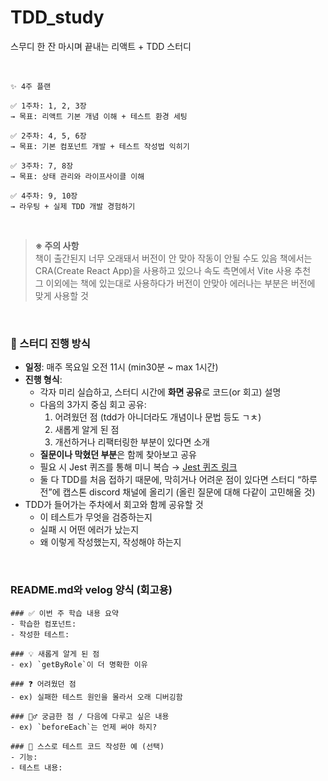 # TDD_study
스무디 한 잔 마시며 끝내는 리액트 + TDD 스터디

<br />

```
✨ 4주 플랜

✅ 1주차: 1, 2, 3장
→ 목표: 리액트 기본 개념 이해 + 테스트 환경 세팅

✅ 2주차: 4, 5, 6장
→ 목표: 기본 컴포넌트 개발 + 테스트 작성법 익히기

✅ 3주차: 7, 8장
→ 목표: 상태 관리와 라이프사이클 이해

✅ 4주차: 9, 10장
→ 라우팅 + 실제 TDD 개발 경험하기
```

<br />

> **※ 주의 사항** <br />
책이 출간된지 너무 오래돼서 버전이 안 맞아 작동이 안될 수도 있음
책에서는 CRA(Create React App)을 사용하고 있으나 속도 측면에서 Vite 사용 추천 <br />
그 이외에는 책에 있는대로 사용하다가 버전이 안맞아 에러나는 부분은 버전에 맞게 사용할 것
> 

<br />

### 🧾 스터디 진행 방식

- **일정**: 매주 목요일 오전 11시 (min30분 ~ max 1시간)
- **진행 형식**:
    - 각자 미리 실습하고, 스터디 시간에 **화면 공유**로 코드(or 회고) 설명
    - 다음의 3가지 중심 회고 공유:
        1. 어려웠던 점 (tdd가 아니더라도 개념이나 문법 등도 ㄱㅊ)
        2. 새롭게 알게 된 점
        3. 개선하거나 리팩터링한 부분이 있다면 소개
    - **질문이나 막혔던 부분**은 함께 찾아보고 공유
    - 필요 시 Jest 퀴즈를 통해 미니 복습 → [Jest 퀴즈 링크](https://www.tutorialspoint.com/jest/quiz_on_jest-overview.htm)
    - 둘 다 TDD를 처음 접하기 때문에, 막히거나 어려운 점이 있다면 스터디 “하루 전”에 캡스톤 discord 채널에 올리기 (올린 질문에 대해 다같이 고민해올 것)
- TDD가 들어가는 주차에서 회고와 함께 공유할 것
    - 이 테스트가 무엇을 검증하는지
    - 실패 시 어떤 에러가 났는지
    - 왜 이렇게 작성했는지, 작성해야 하는지

<br />

### README.md와 velog 양식 (회고용)

```
### ✅ 이번 주 학습 내용 요약
- 학습한 컴포넌트: 
- 작성한 테스트:

### 💡 새롭게 알게 된 점
- ex) `getByRole`이 더 명확한 이유

### ❓ 어려웠던 점
- ex) 실패한 테스트 원인을 몰라서 오래 디버깅함

### 🙋‍♂️ 궁금한 점 / 다음에 다루고 싶은 내용
- ex) `beforeEach`는 언제 써야 하지?

### 🧩 스스로 테스트 코드 작성한 예 (선택)
- 기능: 
- 테스트 내용:
```
